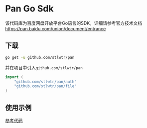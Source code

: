 # Pan Go Sdk
该代码库为百度网盘开放平台Go语言的SDK，详细请参考官方技术文档<https://pan.baidu.com/union/document/entrance>

## 下载
```bash
go get -u github.com/stlwtr/pan
```
并在项目中引入`github.com/stlwtr/pan`
```go
import (
    "github.com/stlwtr/pan/auth"
    "github.com/stlwtr/pan/file"
)
```

## 使用示例
[参考代码](https://github.com/stlwtr/pan/tree/main/examples)

